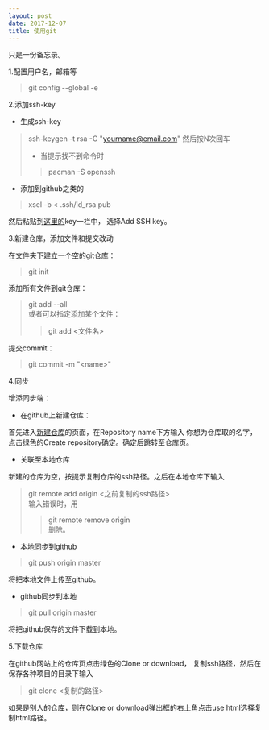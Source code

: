 ```yaml
---
layout: post
date: 2017-12-07
title: 使用git
---
```


只是一份备忘录。

1.配置用户名，邮箱等

> git config --global -e

2.添加ssh-key

- 生成ssh-key

> ssh-keygen -t rsa -C "yourname@email.com"
> 然后按N次回车  
> - 当提示找不到命令时  
> > pacman -S openssh  

- 添加到github之类的

> xsel -b < .ssh/id_rsa.pub

然后粘贴到[这里的](https://github.com/settings/ssh/new)key一栏中，
选择Add SSH key。

3.新建仓库，添加文件和提交改动

在文件夹下建立一个空的git仓库：

> git init

添加所有文件到git仓库：

> git add --all  
> 或者可以指定添加某个文件：
> > git add \<文件名\>

提交commit：

> git commit -m "\<name\>"

4.同步

增添同步端：

- 在github上新建仓库：

首先进入[新建仓库](https://github.com/new)的页面，在Repository name下方输入
你想为仓库取的名字，点击绿色的Create repository确定。确定后跳转至仓库页。

- 关联至本地仓库

新建的仓库为空，按提示复制仓库的ssh路径。之后在本地仓库下输入

> git remote add origin \<之前复制的ssh路径\>  
> 输入错误时，用
> > git remote remove origin  
> 删除。

- 本地同步到github

> git push origin master

将把本地文件上传至github。

- github同步到本地

> git pull origin master

将把github保存的文件下载到本地。

5.下载仓库

在github网站上的仓库页点击绿色的Clone or download，
复制ssh路径，然后在保存各种项目的目录下输入

> git clone \<复制的路径\>

如果是别人的仓库，则在Clone or download弹出框的右上角点击use html选择复制html路径。
